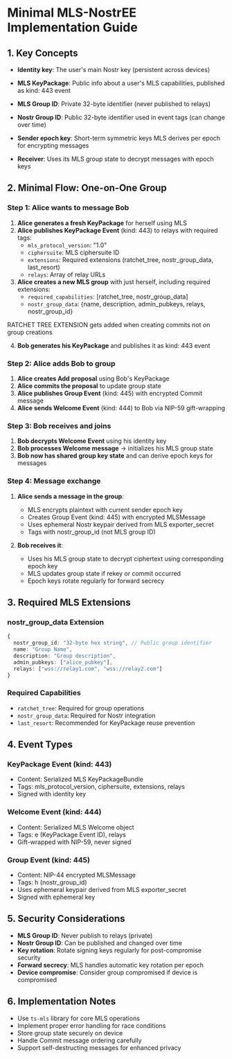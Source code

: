 # Minimal MLS-NostrEE Implementation Guide

## 1. Key Concepts
- **Identity key**: The user's main Nostr key (persistent across devices)
- **MLS KeyPackage**: Public info about a user's MLS capabilities, published as kind: 443 event

- **MLS Group ID**: Private 32-byte identifier (never published to relays)
- **Nostr Group ID**: Public 32-byte identifier used in event tags (can change over time)
- **Sender epoch key**: Short-term symmetric keys MLS derives per epoch for encrypting messages
- **Receiver**: Uses its MLS group state to decrypt messages with epoch keys

## 2. Minimal Flow: One-on-One Group

### Step 1: Alice wants to message Bob
1. **Alice generates a fresh KeyPackage** for herself using MLS
2. **Alice publishes KeyPackage Event** (kind: 443) to relays with required tags:
   - `mls_protocol_version`: "1.0"
   - `ciphersuite`: MLS ciphersuite ID
   - `extensions`: Required extensions (ratchet_tree, nostr_group_data, last_resort)
   - `relays`: Array of relay URLs
3. **Alice creates a new MLS group** with just herself, including required extensions:
   - `required_capabilities`: [ratchet_tree, nostr_group_data]
   - `nostr_group_data`: {name, description, admin_pubkeys, relays, nostr_group_id}

RATCHET TREE EXTENSION gets added when creating commits not on group creations


4. **Bob generates his KeyPackage** and publishes it as kind: 443 event

### Step 2: Alice adds Bob to group
1. **Alice creates Add proposal** using Bob's KeyPackage
2. **Alice commits the proposal** to update group state
3. **Alice publishes Group Event** (kind: 445) with encrypted Commit message
4. **Alice sends Welcome Event** (kind: 444) to Bob via NIP-59 gift-wrapping

### Step 3: Bob receives and joins
1. **Bob decrypts Welcome Event** using his identity key
2. **Bob processes Welcome message** → initializes his MLS group state
3. **Bob now has shared group key state** and can derive epoch keys for messages


### Step 4: Message exchange
1. **Alice sends a message in the group**:
   - MLS encrypts plaintext with current sender epoch key
   - Creates Group Event (kind: 445) with encrypted MLSMessage
   - Uses ephemeral Nostr keypair derived from MLS exporter_secret
   - Tags with nostr_group_id (not MLS group ID)

2. **Bob receives it**:
   - Uses his MLS group state to decrypt ciphertext using corresponding epoch key
   - MLS updates group state if rekey or commit occurred
   - Epoch keys rotate regularly for forward secrecy

## 3. Required MLS Extensions

### nostr_group_data Extension
```typescript
{
  nostr_group_id: "32-byte hex string", // Public group identifier
  name: "Group Name",
  description: "Group description",
  admin_pubkeys: ["alice_pubkey"],
  relays: ["wss://relay1.com", "wss://relay2.com"]
}
```

### Required Capabilities
- `ratchet_tree`: Required for group operations
- `nostr_group_data`: Required for Nostr integration
- `last_resort`: Recommended for KeyPackage reuse prevention

## 4. Event Types

### KeyPackage Event (kind: 443)
- Content: Serialized MLS KeyPackageBundle
- Tags: mls_protocol_version, ciphersuite, extensions, relays
- Signed with identity key

### Welcome Event (kind: 444)
- Content: Serialized MLS Welcome object
- Tags: e (KeyPackage Event ID), relays
- Gift-wrapped with NIP-59, never signed

### Group Event (kind: 445)
- Content: NIP-44 encrypted MLSMessage
- Tags: h (nostr_group_id)
- Uses ephemeral keypair derived from MLS exporter_secret
- Signed with ephemeral key

## 5. Security Considerations

- **MLS Group ID**: Never publish to relays (private)
- **Nostr Group ID**: Can be published and changed over time
- **Key rotation**: Rotate signing keys regularly for post-compromise security
- **Forward secrecy**: MLS handles automatic key rotation per epoch
- **Device compromise**: Consider group compromised if device is compromised

## 6. Implementation Notes

- Use `ts-mls` library for core MLS operations
- Implement proper error handling for race conditions
- Store group state securely on device
- Handle Commit message ordering carefully
- Support self-destructing messages for enhanced privacy
